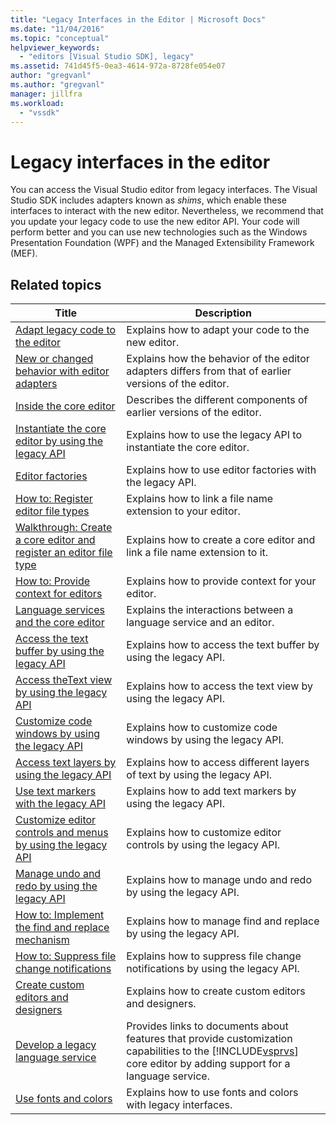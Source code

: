 ```yaml
---
title: "Legacy Interfaces in the Editor | Microsoft Docs"
ms.date: "11/04/2016"
ms.topic: "conceptual"
helpviewer_keywords:
  - "editors [Visual Studio SDK], legacy"
ms.assetid: 741d45f5-0ea3-4614-972a-8728fe054e07
author: "gregvanl"
ms.author: "gregvanl"
manager: jillfra
ms.workload:
  - "vssdk"
---
```

# Legacy interfaces in the editor
You can access the Visual Studio editor from legacy interfaces. The Visual Studio SDK includes adapters known as *shims*, which enable these interfaces to interact with the new editor. Nevertheless, we recommend that you update your legacy code to use the new editor API. Your code will perform better and you can use new technologies such as the Windows Presentation Foundation (WPF) and the Managed Extensibility Framework (MEF).

## Related topics

| Title | Description |
| - | - |
| [Adapt legacy code to the editor](../extensibility/adapting-legacy-code-to-the-editor.md) | Explains how to adapt your code to the new editor. |
| [New or changed behavior with editor adapters](../extensibility/new-or-changed-behavior-with-editor-adapters.md) | Explains how the behavior of the editor adapters differs from that of earlier versions of the editor. |
| [Inside the core editor](../extensibility/inside-the-core-editor.md) | Describes the different components of earlier versions of the editor. |
| [Instantiate the core editor by using the legacy API](../extensibility/instantiating-the-core-editor-by-using-the-legacy-api.md) | Explains how to use the legacy API to instantiate the core editor. |
| [Editor factories](../extensibility/editor-factories.md) | Explains how to use editor factories with the legacy API. |
| [How to: Register editor file types](../extensibility/how-to-register-editor-file-types.md) | Explains how to link a file name extension to your editor. |
| [Walkthrough: Create a core editor and register an editor file type](../extensibility/walkthrough-creating-a-core-editor-and-registering-an-editor-file-type.md) | Explains how to create a core editor and link a file name extension to it. |
| [How to: Provide context for editors](../extensibility/how-to-provide-context-for-editors.md) | Explains how to provide context for your editor. |
| [Language services and the core editor](../extensibility/language-services-and-the-core-editor.md) | Explains the interactions between a language service and an editor. |
| [Access the text buffer by using the legacy API](../extensibility/accessing-the-text-buffer-by-using-the-legacy-api.md) | Explains how to access the text buffer by using the legacy API. |
| [Access theText view by using the legacy API](../extensibility/accessing-thetext-view-by-using-the-legacy-api.md) | Explains how to access the text view by using the legacy API. |
| [Customize code windows by using the legacy API](../extensibility/customizing-code-windows-by-using-the-legacy-api.md) | Explains how to customize code windows by using the legacy API. |
| [Access text layers by using the legacy API](../extensibility/accessing-text-layers-by-using-the-legacy-api.md) | Explains how to access different layers of text by using the legacy API. |
| [Use text markers with the legacy API](../extensibility/using-text-markers-with-the-legacy-api.md) | Explains how to add text markers by using the legacy API. |
| [Customize editor controls and menus by using the legacy API](../extensibility/customizing-editor-controls-and-menus-by-using-the-legacy-api.md) | Explains how to customize editor controls by using the legacy API. |
| [Manage undo and redo by using the legacy API](../extensibility/managing-undo-and-redo-by-using-the-legacy-api.md) | Explains how to manage undo and redo by using the legacy API. |
| [How to: Implement the find and replace mechanism](../extensibility/how-to-implement-the-find-and-replace-mechanism.md) | Explains how to manage find and replace by using the legacy API. |
| [How to: Suppress file change notifications](../extensibility/how-to-suppress-file-change-notifications.md) | Explains how to suppress file change notifications by using the legacy API. |
| [Create custom editors and designers](../extensibility/creating-custom-editors-and-designers.md) | Explains how to create custom editors and designers. |
| [Develop a legacy language service](../extensibility/internals/developing-a-legacy-language-service.md) | Provides links to documents about features that provide customization capabilities to the [!INCLUDE[vsprvs](../code-quality/includes/vsprvs_md.md)] core editor by adding support for a language service. |
| [Use fonts and colors](../extensibility/using-fonts-and-colors.md) | Explains how to use fonts and colors with legacy interfaces. |
